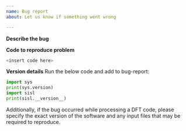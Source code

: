 ```yaml
---
name: Bug report
about: Let us know if something went wrong

---
```


**Describe the bug**

**Code to reproduce problem**
```python
<insert code here>
```

**Version details**
Run the below code and add to bug-report:
```python
import sys
print(sys.version)
import sisl
print(sisl.__version__)
```
Additionally, if the bug occurred while processing a DFT code, please specify the exact version of the software and any input files that may be required to reproduce.
